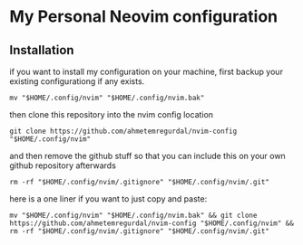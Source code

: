 # My Personal Neovim configuration

## Installation
if you want to install my configuration on your machine, first backup your existing configurationg if any exists.
```
mv "$HOME/.config/nvim" "$HOME/.config/nvim.bak"
```
then clone this repository into the nvim config location
```
git clone https://github.com/ahmetemregurdal/nvim-config "$HOME/.config/nvim"
```
and then remove the github stuff so that you can include this on your own github repository afterwards
```
rm -rf "$HOME/.config/nvim/.gitignore" "$HOME/.config/nvim/.git"
```

here is a one liner if you want to just copy and paste:
```
mv "$HOME/.config/nvim" "$HOME/.config/nvim.bak" && git clone https://github.com/ahmetemregurdal/nvim-config "$HOME/.config/nvim" && rm -rf "$HOME/.config/nvim/.gitignore" "$HOME/.config/nvim/.git"
```
